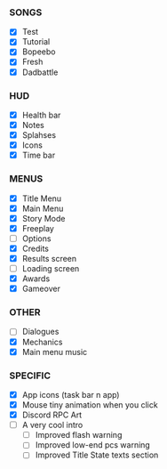 ### SONGS

- [x] Test
- [x] Tutorial
- [x] Bopeebo
- [x] Fresh
- [x] Dadbattle

### HUD

- [x] Health bar
- [x] Notes
- [x] Splahses
- [x] Icons
- [x] Time bar

### MENUS

- [x] Title Menu
- [x] Main Menu
- [x] Story Mode
- [x] Freeplay
- [ ] Options
- [x] Credits
- [x] Results screen
- [ ] Loading screen
- [x] Awards
- [x] Gameover

### OTHER

- [ ] Dialogues
- [x] Mechanics
- [x] Main menu music

### SPECIFIC

- [x] App icons (task bar n app)
- [x] Mouse tiny animation when you click
- [x] Discord RPC Art
- [ ] A very cool intro
    - [ ] Improved flash warning
    - [ ] Improved low-end pcs warning
    - [ ] Improved Title State texts section